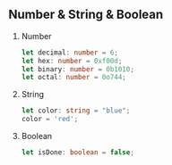 
## Number & String & Boolean
1. Number
    ```ts
    let decimal: number = 6;
    let hex: number = 0xf00d;
    let binary: number = 0b1010;
    let octal: number = 0o744;
    ```

2. String
    ```ts
    let color: string = "blue";
    color = 'red';
    ```

3. Boolean
    ```ts
    let isDone: boolean = false;
    ```